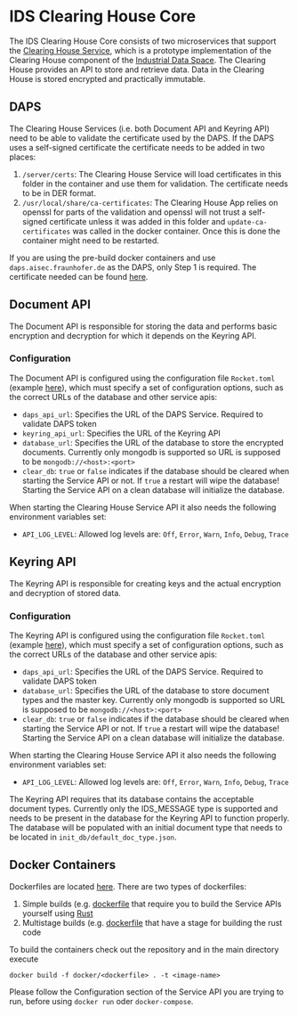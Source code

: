 # IDS Clearing House Core
The IDS Clearing House Core consists of two microservices that support the [Clearing House Service](https://github.com/Fraunhofer-AISEC/ids-clearing-house-service), which is a prototype implementation of the Clearing House component of the [Industrial Data Space](https://github.com/International-Data-Spaces-Association/IDS-G). The Clearing House provides an API to store and retrieve data. Data in the Clearing House is stored encrypted and practically immutable.

## DAPS
The Clearing House Services (i.e. both Document API and Keyring API) need to be able to validate the certificate used by the DAPS. If the DAPS uses a self-signed certificate the certificate needs to be added in two places:
1. `/server/certs`: The Clearing House Service will load certificates in this folder in the container and use them for validation. The certificate needs to be in DER format.
2. `/usr/local/share/ca-certificates`: The Clearing House App relies on openssl for parts of the validation and openssl will not trust a self-signed certificate unless it was added in this folder and `update-ca-certificates` was called in the docker container. Once this is done the container might need to be restarted.

If you are using the pre-build docker containers and use `daps.aisec.fraunhofer.de` as the DAPS, only Step 1 is required. The certificate needed can be found [here](document-api/certs).

## Document API
The Document API is responsible for storing the data and performs basic encryption and decryption for which it depends on the Keyring API.

### Configuration
The Document API is configured using the configuration file `Rocket.toml` (example [here](document-api/Rocket.toml)), which must specify a set of configuration options, such as the correct URLs of the database and other service apis:
- `daps_api_url`: Specifies the URL of the DAPS Service. Required to validate DAPS token
- `keyring_api_url`: Specifies the URL of the Keyring API
- `database_url`: Specifies the URL of the database to store the encrypted documents. Currently only mongodb is supported so URL is supposed to be `mongodb://<host>:<port>`
- `clear_db`: `true` or `false` indicates if the database should be cleared when starting the Service API or not. If `true` a restart will wipe the database! Starting the Service API on a clean database will initialize the database.

When starting the Clearing House Service API it also needs the following environment variables set:
- `API_LOG_LEVEL`: Allowed log levels are: `Off`, `Error`, `Warn`, `Info`, `Debug`, `Trace`

## Keyring API
The Keyring API is responsible for creating keys and the actual encryption and decryption of stored data.

### Configuration
The Keyring API is configured using the configuration file `Rocket.toml` (example [here](keyring-api/Rocket.toml)), which must specify a set of configuration options, such as the correct URLs of the database and other service apis:
- `daps_api_url`: Specifies the URL of the DAPS Service. Required to validate DAPS token
- `database_url`: Specifies the URL of the database to store document types and the master key. Currently only mongodb is supported so URL is supposed to be `mongodb://<host>:<port>`
- `clear_db`: `true` or `false` indicates if the database should be cleared when starting the Service API or not. If `true` a restart will wipe the database! Starting the Service API on a clean database will initialize the database.

When starting the Clearing House Service API it also needs the following environment variables set:
- `API_LOG_LEVEL`: Allowed log levels are: `Off`, `Error`, `Warn`, `Info`, `Debug`, `Trace`

The Keyring API requires that its database contains the acceptable document types. Currently only the IDS_MESSAGE type is supported and needs to be present in the database for the Keyring API to function properly. The database will be populated with an initial document type that needs to be located in `init_db/default_doc_type.json`.

## Docker Containers
Dockerfiles are located [here](docker/). There are two types of dockerfiles:
1. Simple builds (e.g. [dockerfile](docker/keyring-api.Dockerfile) that require you to build the Service APIs yourself using [Rust](https://www.rust-lang.org)
2. Multistage builds (e.g. [dockerfile](docker/keyring-api-multistage.Dockerfile) that have a stage for building the rust code

To build the containers check out the repository and in the main directory execute

`docker build -f docker/<dockerfile> . -t <image-name>`

Please follow the Configuration section of the Service API you are trying to run, before using `docker run` oder `docker-compose`.
